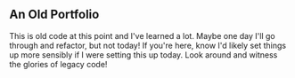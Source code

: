 ## An Old Portfolio

This is old code at this point and I've learned a lot. Maybe one day I'll go through and refactor, but not today! If you're here, know I'd likely set things up more sensibly if I were setting this up today. Look around and witness the glories of legacy code!

